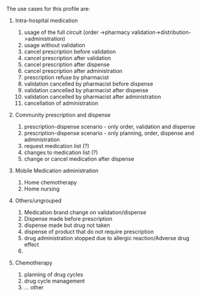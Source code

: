 The use cases for this profile are:

[comment]: # (HMW)

1. Intra-hospital medication 
   1. usage of the full circuit (order ->pharmacy validation->distribution->administration)
   2. usage without validation
   3. cancel prescription before validation
   4. cancel prescription after validation
   5. cancel prescription after dispense
   6. cancel prescription after administration
   7. prescription refuse by pharmacist
   8. validation cancelled by pharmacist before dispense
   9. validation cancelled by pharmacist after dispense
   10. validation cancelled by pharmacist after administration
   11. cancellation of administration


2.  Community prescription and dispense
    1. prescription-dispense scenario - only order, validation and dispense 
    2. prescription-dispense scenario - only planning, order, dispense  and administration
    3. request medication list (?)
    4. changes to medication list (?)
    5. change or cancel medication after dispense


3. Mobile Medication administration
   1. Home chemotherapy
   2. Home nursing

4. Others/ungrouped
   1. Medication brand change on validation/dispense
   2. Dispense made before prescription
   3. dispense made but drug not taken
   4. dispense of product that do not require prescription
   5. drug administration stopped due to allergic reaction/Adverse drug effect
   6. 
5. Chemotherapy
   1. planning of drug cycles
   2. drug cycle management
   3. ... other
